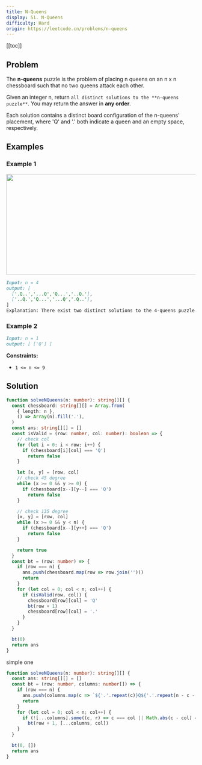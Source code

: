 ```yaml
---
title: N-Queens
display: 51. N-Queens
difficulty: Hard
origin: https://leetcode.cn/problems/n-queens
---
```


[[toc]]

## Problem

The **n-queens** puzzle is the problem of placing n queens on an n x n chessboard such that no two queens attack each other.

Given an integer n, return `all distinct solutions to the **n-queens puzzle**`. You may return the answer in **any order**.

Each solution contains a distinct board configuration of the n-queens' placement, where 'Q' and '.' both indicate a queen and an empty space, respectively.

## Examples

### Example 1

<img alt="" src="https://assets.leetcode.com/uploads/2020/11/13/queens.jpg" style="width: 600px; height: 268px;" />

```md
Input: n = 4
output: [
  ['.Q..','...Q','Q...','..Q.'],
  ['..Q.','Q...','...Q','.Q..'],
]
Explanation: There exist two distinct solutions to the 4-queens puzzle as shown above
```

### Example 2

```md
Input: n = 1
output: [ ['Q'] ]
```

**Constraints:**

- `1 <= n <= 9`

## Solution

```ts
function solveNQueens(n: number): string[][] {
  const chessboard: string[][] = Array.from(
    { length: n },
    () => Array(n).fill('.'),
  )
  const ans: string[][] = []
  const isValid = (row: number, col: number): boolean => {
    // check col
    for (let i = 0; i < row; i++) {
      if (chessboard[i][col] === 'Q')
        return false
    }

    let [x, y] = [row, col]
    // check 45 degree
    while (x >= 0 && y >= 0) {
      if (chessboard[x--][y--] === 'Q')
        return false
    }

    // check 135 degree
    [x, y] = [row, col]
    while (x >= 0 && y < n) {
      if (chessboard[x--][y++] === 'Q')
        return false
    }

    return true
  }
  const bt = (row: number) => {
    if (row === n) {
      ans.push(chessboard.map(row => row.join('')))
      return
    }
    for (let col = 0; col < n; col++) {
      if (isValid(row, col)) {
        chessboard[row][col] = 'Q'
        bt(row + 1)
        chessboard[row][col] = '.'
      }
    }
  }

  bt(0)
  return ans
}
```

simple one

```ts
function solveNQueens(n: number): string[][] {
  const ans: string[][] = []
  const bt = (row: number, columns: number[]) => {
    if (row === n) {
      ans.push(columns.map(c => `${'.'.repeat(c)}Q${'.'.repeat(n - c - 1)}`))
      return
    }
    for (let col = 0; col < n; col++) {
      if (![...columns].some((c, r) => c === col || Math.abs(c - col) === row - r))
        bt(row + 1, [...columns, col])
    }
  }

  bt(0, [])
  return ans
}
```

